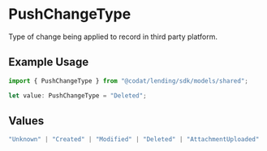 # PushChangeType

Type of change being applied to record in third party platform.

## Example Usage

```typescript
import { PushChangeType } from "@codat/lending/sdk/models/shared";

let value: PushChangeType = "Deleted";
```

## Values

```typescript
"Unknown" | "Created" | "Modified" | "Deleted" | "AttachmentUploaded"
```